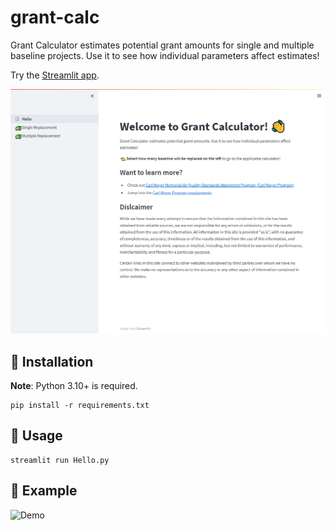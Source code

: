 # grant-calc
Grant Calculator estimates potential grant amounts for single and multiple baseline projects. Use it to see how individual parameters affect estimates!

Try the [Streamlit app](https://wykse-grant-calc-hello-n2lxvo.streamlitapp.com).

![Main page](/assets/images/hello.png)

## 🔧 Installation
**Note**: Python 3.10+ is required.
```
pip install -r requirements.txt
```

## 🚀 Usage
```
streamlit run Hello.py
```

## 🦖 Example
![Demo](/assets/images/demo.gif)

